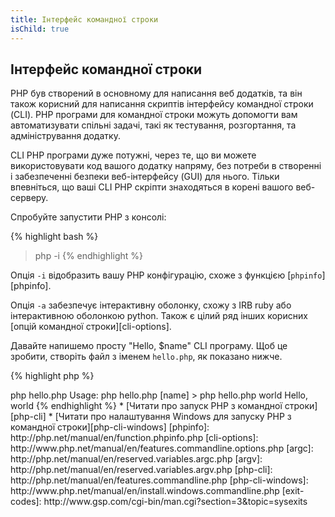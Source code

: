 ```yaml
---
title: Інтерфейс командної строки
isChild: true
---
```


## Інтерфейс командної строки

PHP був створений в основному для написання веб додатків, та він також корисний для написання скриптів інтерфейсу командної строки (CLI). PHP програми для командної строки можуть допомогти вам автоматизувати спільні задачі, такі як тестування, розгортання, та адміністрування додатку.

CLI PHP програми дуже потужні, через те, що ви можете використовувати код вашого додатку напряму, без потреби в створенні і забезпеченні безпеки веб-інтерфейсу (GUI) для нього. Тільки впевніться, що ваші CLI PHP скріпти знаходяться в корені вашого веб-серверу.

Спробуйте запустити PHP з консолі:

{% highlight bash %}
> php -i
{% endhighlight %}

Опція `-i` відобразить вашу PHP конфігурацію, схоже з функцією [`phpinfo`][phpinfo].

Опція `-a` забезпечує інтерактивну оболонку, схожу з IRB ruby або інтерактивною оболонкою python. Також є цілий ряд інших корисних [опцій командної строки][cli-options].

Давайте напишемо просту "Hello, $name" CLI програму. Щоб це зробити, створіть файл з іменем `hello.php`, як показано нижче.

{% highlight php %}
<?php
if($argc != 2) {
    echo "Usage: php hello.php [name].\n";
    exit(1);
}
$name = $argv[1];
echo "Hello, $name\n";
{% endhighlight %}

PHP встановлює дві спеціальні змінні, котрі базуються на аргументах, з якими запущений ваш скріпт. [`$argc`][argc] - це змінна з числовим значенням, що містить *count* аргументів та [`$argv`][argv] - це масив, що містить значення кожного аргумента. Перший аргумент - завжди імя файлу вашого PHP скріпта, в цьому випадку це `hello.php`.

Вираз `exit()` використовується з не нульовим числом, щоб дати оболонці зрозуміти, що команда не вдалася. Часто використовувані коди завершення можна знайти [тут][exit-codes]

Щоб запустити наш скрипт із командної строки:

{% highlight bash %}
> php hello.php
Usage: php hello.php [name]
> php hello.php world
Hello, world
{% endhighlight %}


 * [Читати про запуск PHP з командної строки][php-cli]
 * [Читати про налаштування Windows для запуску PHP з командної строки][php-cli-windows]

[phpinfo]: http://php.net/manual/en/function.phpinfo.php
[cli-options]: http://www.php.net/manual/en/features.commandline.options.php
[argc]: http://php.net/manual/en/reserved.variables.argc.php
[argv]: http://php.net/manual/en/reserved.variables.argv.php
[php-cli]: http://php.net/manual/en/features.commandline.php
[php-cli-windows]: http://www.php.net/manual/en/install.windows.commandline.php
[exit-codes]: http://www.gsp.com/cgi-bin/man.cgi?section=3&topic=sysexits